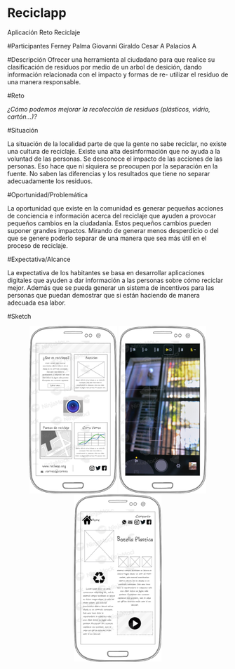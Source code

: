 # Reciclapp
Aplicación Reto Reciclaje

#Participantes
Ferney Palma
Giovanni Giraldo
Cesar A Palacios A

#Descripción
Ofrecer una herramienta al ciudadano para que realice su clasificación de residuos por medio de un arbol de desición, dando información relacionada con el impacto y formas de re- utilizar el residuo de una manera responsable.

#Reto 

*¿Cómo podemos mejorar la recolección de residuos (plásticos, vidrio, cartón…)?*

#Situación 

La situación de la localidad parte de que la gente no sabe reciclar, no existe una cultura de reciclaje. Existe una alta desinformación que no ayuda a la voluntad de las personas. Se desconoce el impacto de las acciones de las personas. Eso hace que ni siquiera se preocupen por la separación en la fuente. No saben las diferencias y los resultados que tiene no separar adecuadamente los residuos. 

#Oportunidad/Problemática 

La oportunidad que existe en la comunidad es generar pequeñas acciones de conciencia e información acerca del reciclaje que ayuden a provocar pequeños cambios en la ciudadanía. Estos pequeños cambios pueden suponer grandes impactos. Mirando de generar menos desperdicio o del que se genere poderlo separar de una manera que sea más útil en el proceso de reciclaje. 

#Expectativa/Alcance 

La expectativa de los habitantes se basa en desarrollar aplicaciones digitales que ayuden a dar información a las personas sobre cómo reciclar mejor. Además que se pueda generar un sistema de incentivos para las personas que puedan demostrar que si están haciendo de manera adecuada esa labor. 

#Sketch

<center>

  <img src="https://raw.githubusercontent.com/cesarpalacios/Reciclapp/master/img/Page%201.png" width="200px">

  <img src="https://raw.githubusercontent.com/cesarpalacios/Reciclapp/master/img/Page%202.png" width="200px">

  <img src="https://raw.githubusercontent.com/cesarpalacios/Reciclapp/master/img/Page%203.png" width="200px">

</center>
